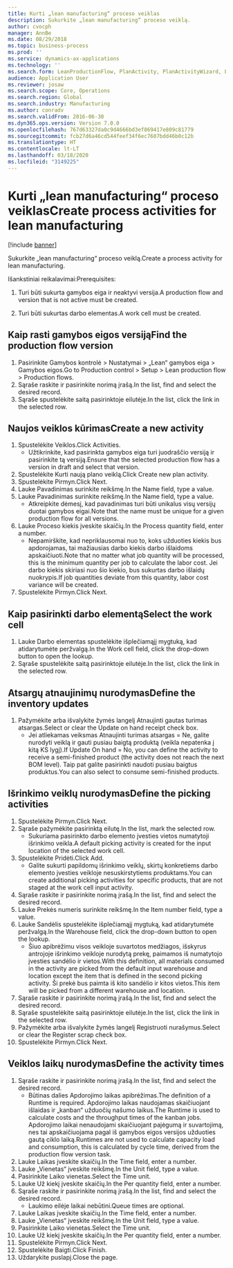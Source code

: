 ```yaml
---
title: Kurti „lean manufacturing“ proceso veiklas
description: Sukurkite „lean manufacturing“ proceso veiklą.
author: cvocph
manager: AnnBe
ms.date: 08/29/2018
ms.topic: business-process
ms.prod: ''
ms.service: dynamics-ax-applications
ms.technology: ''
ms.search.form: LeanProductionFlow, PlanActivity, PlanActivityWizard, LeanWorkCellLookup, InventLocationIdLookup
audience: Application User
ms.reviewer: josaw
ms.search.scope: Core, Operations
ms.search.region: Global
ms.search.industry: Manufacturing
ms.author: conradv
ms.search.validFrom: 2016-06-30
ms.dyn365.ops.version: Version 7.0.0
ms.openlocfilehash: 767d63327da0c9d4666bd3ef869417e809c81779
ms.sourcegitcommit: fcb27d6a46cd544feef34f6ec7607bdd46b0c12b
ms.translationtype: HT
ms.contentlocale: lt-LT
ms.lasthandoff: 03/18/2020
ms.locfileid: "3149225"
---
```

# <a name="create-process-activities-for-lean-manufacturing"></a><span data-ttu-id="26fd4-103">Kurti „lean manufacturing“ proceso veiklas</span><span class="sxs-lookup"><span data-stu-id="26fd4-103">Create process activities for lean manufacturing</span></span>

[!include [banner](../../includes/banner.md)]

<span data-ttu-id="26fd4-104">Sukurkite „lean manufacturing“ proceso veiklą.</span><span class="sxs-lookup"><span data-stu-id="26fd4-104">Create a process activity for lean manufacturing.</span></span> 

<span data-ttu-id="26fd4-105">Išankstiniai reikalavimai:</span><span class="sxs-lookup"><span data-stu-id="26fd4-105">Prerequisites:</span></span> 

1. <span data-ttu-id="26fd4-106">Turi būti sukurta gamybos eiga ir neaktyvi versija.</span><span class="sxs-lookup"><span data-stu-id="26fd4-106">A production flow and version that is not active must be created.</span></span>

2. <span data-ttu-id="26fd4-107">Turi būti sukurtas darbo elementas.</span><span class="sxs-lookup"><span data-stu-id="26fd4-107">A work cell must be created.</span></span>


## <a name="find-the-production-flow-version"></a><span data-ttu-id="26fd4-108">Kaip rasti gamybos eigos versiją</span><span class="sxs-lookup"><span data-stu-id="26fd4-108">Find the production flow version</span></span>
1. <span data-ttu-id="26fd4-109">Pasirinkite Gamybos kontrolė > Nustatymai > „Lean“ gamybos eiga > Gamybos eigos.</span><span class="sxs-lookup"><span data-stu-id="26fd4-109">Go to Production control > Setup > Lean production flow > Production flows.</span></span>
2. <span data-ttu-id="26fd4-110">Sąraše raskite ir pasirinkite norimą įrašą.</span><span class="sxs-lookup"><span data-stu-id="26fd4-110">In the list, find and select the desired record.</span></span>
3. <span data-ttu-id="26fd4-111">Sąraše spustelėkite saitą pasirinktoje eilutėje.</span><span class="sxs-lookup"><span data-stu-id="26fd4-111">In the list, click the link in the selected row.</span></span>

## <a name="create-a-new-activity"></a><span data-ttu-id="26fd4-112">Naujos veiklos kūrimas</span><span class="sxs-lookup"><span data-stu-id="26fd4-112">Create a new activity</span></span>
1. <span data-ttu-id="26fd4-113">Spustelėkite Veiklos.</span><span class="sxs-lookup"><span data-stu-id="26fd4-113">Click Activities.</span></span>
    * <span data-ttu-id="26fd4-114">Užtikrinkite, kad pasirinkta gamybos eiga turi juodraščio versiją ir pasirinkite tą versiją.</span><span class="sxs-lookup"><span data-stu-id="26fd4-114">Ensure that the selected production flow has a version in draft and select that version.</span></span>  
2. <span data-ttu-id="26fd4-115">Spustelėkite Kurti naują plano veiklą.</span><span class="sxs-lookup"><span data-stu-id="26fd4-115">Click Create new plan activity.</span></span>
3. <span data-ttu-id="26fd4-116">Spustelėkite Pirmyn.</span><span class="sxs-lookup"><span data-stu-id="26fd4-116">Click Next.</span></span>
4. <span data-ttu-id="26fd4-117">Lauke Pavadinimas surinkite reikšmę.</span><span class="sxs-lookup"><span data-stu-id="26fd4-117">In the Name field, type a value.</span></span>
5. <span data-ttu-id="26fd4-118">Lauke Pavadinimas surinkite reikšmę.</span><span class="sxs-lookup"><span data-stu-id="26fd4-118">In the Name field, type a value.</span></span>
    * <span data-ttu-id="26fd4-119">Atkreipkite dėmesį, kad pavadinimas turi būti unikalus visų versijų duotai gamybos eigai.</span><span class="sxs-lookup"><span data-stu-id="26fd4-119">Note that the name must be unique for a given production flow for all versions.</span></span>  
6. <span data-ttu-id="26fd4-120">Lauke Proceso kiekis įveskite skaičių.</span><span class="sxs-lookup"><span data-stu-id="26fd4-120">In the Process quantity field, enter a number.</span></span>
    * <span data-ttu-id="26fd4-121">Nepamirškite, kad nepriklausomai nuo to, koks užduoties kiekis bus apdorojamas, tai mažiausias darbo kiekis darbo išlaidoms apskaičiuoti.</span><span class="sxs-lookup"><span data-stu-id="26fd4-121">Note that no matter what job quantity will be processed, this is the minimum quantity per job to calculate the labor cost.</span></span> <span data-ttu-id="26fd4-122">Jei darbo kiekis skiriasi nuo šio kiekio, bus sukurtas darbo išlaidų nuokrypis.</span><span class="sxs-lookup"><span data-stu-id="26fd4-122">If job quantities deviate from this quantity, labor cost variance will be created.</span></span>  
7. <span data-ttu-id="26fd4-123">Spustelėkite Pirmyn.</span><span class="sxs-lookup"><span data-stu-id="26fd4-123">Click Next.</span></span>

## <a name="select-the-work-cell"></a><span data-ttu-id="26fd4-124">Kaip pasirinkti darbo elementą</span><span class="sxs-lookup"><span data-stu-id="26fd4-124">Select the work cell</span></span>
1. <span data-ttu-id="26fd4-125">Lauke Darbo elementas spustelėkite išplečiamąjį mygtuką, kad atidarytumėte peržvalgą.</span><span class="sxs-lookup"><span data-stu-id="26fd4-125">In the Work cell field, click the drop-down button to open the lookup.</span></span>
2. <span data-ttu-id="26fd4-126">Sąraše spustelėkite saitą pasirinktoje eilutėje.</span><span class="sxs-lookup"><span data-stu-id="26fd4-126">In the list, click the link in the selected row.</span></span>

## <a name="define-the-inventory-updates"></a><span data-ttu-id="26fd4-127">Atsargų atnaujinimų nurodymas</span><span class="sxs-lookup"><span data-stu-id="26fd4-127">Define the inventory updates</span></span>
1. <span data-ttu-id="26fd4-128">Pažymėkite arba išvalykite žymės langelį Atnaujinti gautas turimas atsargas.</span><span class="sxs-lookup"><span data-stu-id="26fd4-128">Select or clear the Update on hand receipt check box.</span></span>
    * <span data-ttu-id="26fd4-129">Jei atliekamas veiksmas Atnaujinti turimas atsargas = Ne, galite nurodyti veiklą ir gauti pusiau baigtą produktą (veikla nepatenka į kitą KS lygį).</span><span class="sxs-lookup"><span data-stu-id="26fd4-129">If Update On hand = No, you can define the activity to receive a semi-finished product (the activity does not reach the next BOM level).</span></span>    <span data-ttu-id="26fd4-130">Taip pat galite pasirinkti naudoti pusiau baigtus produktus.</span><span class="sxs-lookup"><span data-stu-id="26fd4-130">You can also select to consume semi-finished products.</span></span>  

## <a name="define-the-picking-activities"></a><span data-ttu-id="26fd4-131">Išrinkimo veiklų nurodymas</span><span class="sxs-lookup"><span data-stu-id="26fd4-131">Define the picking activities</span></span>
1. <span data-ttu-id="26fd4-132">Spustelėkite Pirmyn.</span><span class="sxs-lookup"><span data-stu-id="26fd4-132">Click Next.</span></span>
2. <span data-ttu-id="26fd4-133">Sąraše pažymėkite pasirinktą eilutę.</span><span class="sxs-lookup"><span data-stu-id="26fd4-133">In the list, mark the selected row.</span></span>
    * <span data-ttu-id="26fd4-134">Sukuriama pasirinkto darbo elemento įvesties vietos numatytoji išrinkimo veikla.</span><span class="sxs-lookup"><span data-stu-id="26fd4-134">A default picking activity is created for the input location of the selected work cell.</span></span>  
3. <span data-ttu-id="26fd4-135">Spustelėkite Pridėti.</span><span class="sxs-lookup"><span data-stu-id="26fd4-135">Click Add.</span></span>
    * <span data-ttu-id="26fd4-136">Galite sukurti papildomų išrinkimo veiklų, skirtų konkretiems darbo elemento įvesties veikloje nesuskirstytiems produktams.</span><span class="sxs-lookup"><span data-stu-id="26fd4-136">You can create additional picking activities for specific products, that are not staged at the work cell input activity.</span></span>  
4. <span data-ttu-id="26fd4-137">Sąraše raskite ir pasirinkite norimą įrašą.</span><span class="sxs-lookup"><span data-stu-id="26fd4-137">In the list, find and select the desired record.</span></span>
5. <span data-ttu-id="26fd4-138">Lauke Prekės numeris surinkite reikšmę.</span><span class="sxs-lookup"><span data-stu-id="26fd4-138">In the Item number field, type a value.</span></span>
6. <span data-ttu-id="26fd4-139">Lauke Sandėlis spustelėkite išplečiamąjį mygtuką, kad atidarytumėte peržvalgą.</span><span class="sxs-lookup"><span data-stu-id="26fd4-139">In the Warehouse field, click the drop-down button to open the lookup.</span></span>
    * <span data-ttu-id="26fd4-140">Šiuo apibrėžimu visos veikloje suvartotos medžiagos, išskyrus antrojoje išrinkimo veikloje nurodytą prekę, paimamos iš numatytojo įvesties sandėlio ir vietos.</span><span class="sxs-lookup"><span data-stu-id="26fd4-140">With this definition, all materials consumed in the activity are picked from the default input warehouse and location except the item that is defined in the second picking activity.</span></span> <span data-ttu-id="26fd4-141">Ši prekė bus paimta iš kito sandėlio ir kitos vietos.</span><span class="sxs-lookup"><span data-stu-id="26fd4-141">This item will be picked from a different warehouse and location.</span></span>  
7. <span data-ttu-id="26fd4-142">Sąraše raskite ir pasirinkite norimą įrašą.</span><span class="sxs-lookup"><span data-stu-id="26fd4-142">In the list, find and select the desired record.</span></span>
8. <span data-ttu-id="26fd4-143">Sąraše spustelėkite saitą pasirinktoje eilutėje.</span><span class="sxs-lookup"><span data-stu-id="26fd4-143">In the list, click the link in the selected row.</span></span>
9. <span data-ttu-id="26fd4-144">Pažymėkite arba išvalykite žymės langelį Registruoti nurašymus.</span><span class="sxs-lookup"><span data-stu-id="26fd4-144">Select or clear the Register scrap check box.</span></span>
10. <span data-ttu-id="26fd4-145">Spustelėkite Pirmyn.</span><span class="sxs-lookup"><span data-stu-id="26fd4-145">Click Next.</span></span>

## <a name="define-the-activity-times"></a><span data-ttu-id="26fd4-146">Veiklos laikų nurodymas</span><span class="sxs-lookup"><span data-stu-id="26fd4-146">Define the activity times</span></span>
1. <span data-ttu-id="26fd4-147">Sąraše raskite ir pasirinkite norimą įrašą.</span><span class="sxs-lookup"><span data-stu-id="26fd4-147">In the list, find and select the desired record.</span></span>
    * <span data-ttu-id="26fd4-148">Būtinas dalies Apdorojimo laikas apibrėžimas.</span><span class="sxs-lookup"><span data-stu-id="26fd4-148">The definition of a Runtime is required.</span></span> <span data-ttu-id="26fd4-149">Apdorojimo laikas naudojamas skaičiuojant išlaidas ir „kanban“ užduočių našumo laikus.</span><span class="sxs-lookup"><span data-stu-id="26fd4-149">The Runtime is used to calculate costs and the throughput times of the kanban jobs.</span></span> <span data-ttu-id="26fd4-150">Apdorojimo laikai nenaudojami skaičiuojant pajėgumą ir suvartojimą, nes tai apskaičiuojama pagal iš gamybos eigos versijos užduoties gautą ciklo laiką.</span><span class="sxs-lookup"><span data-stu-id="26fd4-150">Runtimes are not used to calculate capacity load and consumption, this is calculated by cycle time, derived from the production flow version task.</span></span>  
2. <span data-ttu-id="26fd4-151">Lauke Laikas įveskite skaičių.</span><span class="sxs-lookup"><span data-stu-id="26fd4-151">In the Time field, enter a number.</span></span>
3. <span data-ttu-id="26fd4-152">Lauke „Vienetas“ įveskite reikšmę.</span><span class="sxs-lookup"><span data-stu-id="26fd4-152">In the Unit field, type a value.</span></span>
4. <span data-ttu-id="26fd4-153">Pasirinkite Laiko vienetas.</span><span class="sxs-lookup"><span data-stu-id="26fd4-153">Select the Time unit.</span></span>
5. <span data-ttu-id="26fd4-154">Lauke Už kiekį įveskite skaičių.</span><span class="sxs-lookup"><span data-stu-id="26fd4-154">In the Per quantity field, enter a number.</span></span>
6. <span data-ttu-id="26fd4-155">Sąraše raskite ir pasirinkite norimą įrašą.</span><span class="sxs-lookup"><span data-stu-id="26fd4-155">In the list, find and select the desired record.</span></span>
    * <span data-ttu-id="26fd4-156">Laukimo eilėje laikai nebūtini.</span><span class="sxs-lookup"><span data-stu-id="26fd4-156">Queue times are optional.</span></span>  
7. <span data-ttu-id="26fd4-157">Lauke Laikas įveskite skaičių.</span><span class="sxs-lookup"><span data-stu-id="26fd4-157">In the Time field, enter a number.</span></span>
8. <span data-ttu-id="26fd4-158">Lauke „Vienetas“ įveskite reikšmę.</span><span class="sxs-lookup"><span data-stu-id="26fd4-158">In the Unit field, type a value.</span></span>
9. <span data-ttu-id="26fd4-159">Pasirinkite Laiko vienetas.</span><span class="sxs-lookup"><span data-stu-id="26fd4-159">Select the Time unit.</span></span>
10. <span data-ttu-id="26fd4-160">Lauke Už kiekį įveskite skaičių.</span><span class="sxs-lookup"><span data-stu-id="26fd4-160">In the Per quantity field, enter a number.</span></span>
11. <span data-ttu-id="26fd4-161">Spustelėkite Pirmyn.</span><span class="sxs-lookup"><span data-stu-id="26fd4-161">Click Next.</span></span>
12. <span data-ttu-id="26fd4-162">Spustelėkite Baigti.</span><span class="sxs-lookup"><span data-stu-id="26fd4-162">Click Finish.</span></span>
13. <span data-ttu-id="26fd4-163">Uždarykite puslapį.</span><span class="sxs-lookup"><span data-stu-id="26fd4-163">Close the page.</span></span>

